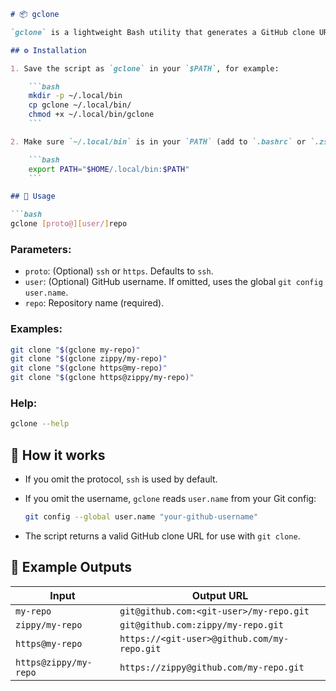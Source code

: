 ```md
# 📦 gclone

`gclone` is a lightweight Bash utility that generates a GitHub clone URL based on a concise custom input format. It's designed to save time and reduce typing when cloning repositories.

## ⚙️ Installation

1. Save the script as `gclone` in your `$PATH`, for example:

    ```bash
    mkdir -p ~/.local/bin
    cp gclone ~/.local/bin/
    chmod +x ~/.local/bin/gclone
    ```

2. Make sure `~/.local/bin` is in your `PATH` (add to `.bashrc` or `.zshrc` if needed):

    ```bash
    export PATH="$HOME/.local/bin:$PATH"
    ```

## 🚀 Usage

```bash
gclone [proto@][user/]repo
```

### Parameters:
- `proto`: (Optional) `ssh` or `https`. Defaults to `ssh`.
- `user`: (Optional) GitHub username. If omitted, uses the global `git config user.name`.
- `repo`: Repository name (required).

### Examples:

```bash
git clone "$(gclone my-repo)"
git clone "$(gclone zippy/my-repo)"
git clone "$(gclone https@my-repo)"
git clone "$(gclone https@zippy/my-repo)"
```

### Help:

```bash
gclone --help
```

## 📘 How it works

- If you omit the protocol, `ssh` is used by default.
- If you omit the username, `gclone` reads `user.name` from your Git config:

    ```bash
    git config --global user.name "your-github-username"
    ```

- The script returns a valid GitHub clone URL for use with `git clone`.

## 🔐 Example Outputs

| Input                  | Output URL                                  |
|-----------------------|---------------------------------------------|
| `my-repo`             | `git@github.com:<git-user>/my-repo.git`     |
| `zippy/my-repo`       | `git@github.com:zippy/my-repo.git`          |
| `https@my-repo`       | `https://<git-user>@github.com/my-repo.git` |
| `https@zippy/my-repo` | `https://zippy@github.com/my-repo.git`      |
```
